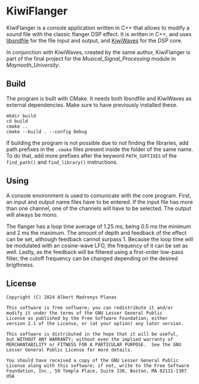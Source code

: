 KiwiFlanger
===========================================

KiwiFlanger is a console application written in C++ that allows to modify a sound file
with the classic flanger DSP effect. It is written in C++, and uses
[libsndfile](https://github.com/libsndfile/libsndfile) for the file input and
output, and [KiwiWaves](https://github.com/AlbertMadrenys/KiwiWaves) for the DSP core.

In conjunction with KiwiWaves, created by the same author, KiwiFlanger is
part of the final project for the _Musical_Signal_Processing_ module in _Maynooth_University_.

Build
----------------------------------------------

The program is built with CMake. It needs both lbsndfile and KiwiWaves
as external dependencies. Make sure to have previously installed these.

``` 
mkdir build
cd build
cmake ..
cmake --build . --config Debug
```

If building the program is not possible due to not finding the libraries,
add path prefixes in the `.cmake` files present inside the folder of the same name.
To do that, add more prefixes after the keyword `PATH_SUFFIXES` of the
`find_path()` and `find_library()` instructions.

Using
----------------------------------------------

A console environment is used to comunicate with the core program.
First, an input and output name files have to be entered.
If the input file has more than one channel, one of the channels will have to be
selected. The output will always be mono.

The flanger has a loop time average of 1.25 ms, being 0.5 ms the minimum and 2 ms the maximum.
The amount of depth and feedback of the effect can be set, although feedback cannot surpass 1.
Because the loop time will be modulated with an cosine-wave LFO, the frequency of it can be set as well.
Lastly, as the feedback will be filtered using a first-order low-pass filter, the cutoff frequency
can be changed depending on the desired brigthness.
 
License
----------------------------------------------

	Copyright (C) 2024 Albert Madrenys Planas

	This software is free software; you can redistribute it and/or
	modify it under the terms of the GNU Lesser General Public
	License as published by the Free Software Foundation; either
	version 2.1 of the License, or (at your option) any later version.

	This software is distributed in the hope that it will be useful,
	but WITHOUT ANY WARRANTY; without even the implied warranty of
	MERCHANTABILITY or FITNESS FOR A PARTICULAR PURPOSE.  See the GNU
	Lesser General Public License for more details.

	You should have received a copy of the GNU Lesser General Public
	License along with this software; if not, write to the Free Software
	Foundation, Inc., 59 Temple Place, Suite 330, Boston, MA 02111-1307 USA
